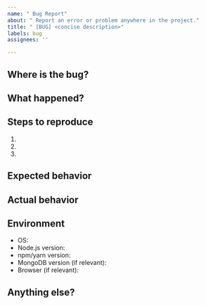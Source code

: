 ```yaml
---
name: " Bug Report"
about: " Report an error or problem anywhere in the project."
title: " [BUG] <concise description>"
labels: bug
assignees: ''

---
```


## Where is the bug?

<!-- Backend (Node/Express), Frontend (React), Database (MongoDB), API, Deployment, etc. -->

## What happened?

<!-- Briefly describe the issue. -->

## Steps to reproduce

1. 
2. 
3. 

## Expected behavior

<!-- What should have happened? -->

## Actual behavior

<!-- What actually happened? Include logs, errors, or screenshots. -->

## Environment

- OS:
- Node.js version:
- npm/yarn version:
- MongoDB version (if relevant):
- Browser (if relevant):

## Anything else?

<!-- Any context, configs, links, or attempts to fix. -->
